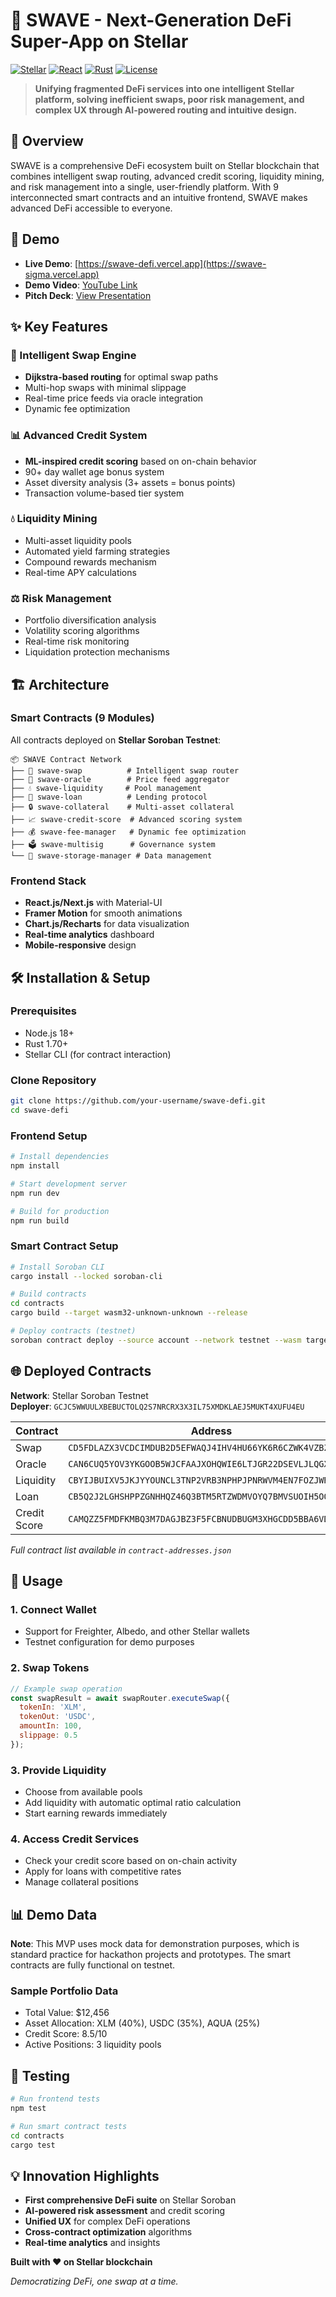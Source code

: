 # 🌊 SWAVE - Next-Generation DeFi Super-App on Stellar

[![Stellar](https://img.shields.io/badge/Stellar-Soroban-blue)](https://stellar.org/)
[![React](https://img.shields.io/badge/React-18+-61DAFB)](https://reactjs.org/)
[![Rust](https://img.shields.io/badge/Rust-Smart%20Contracts-orange)](https://www.rust-lang.org/)
[![License](https://img.shields.io/badge/License-MIT-green.svg)](LICENSE)

> **Unifying fragmented DeFi services into one intelligent Stellar platform, solving inefficient swaps, poor risk management, and complex UX through AI-powered routing and intuitive design.**

## 🚀 Overview

SWAVE is a comprehensive DeFi ecosystem built on Stellar blockchain that combines intelligent swap routing, advanced credit scoring, liquidity mining, and risk management into a single, user-friendly platform. With 9 interconnected smart contracts and an intuitive frontend, SWAVE makes advanced DeFi accessible to everyone.

## 🎥 Demo

- **Live Demo**: [https://swave-defi.vercel.app](https://swave-sigma.vercel.app)
- **Demo Video**: [YouTube Link]()
- **Pitch Deck**: [View Presentation](https://www.canva.com/design/DAGrFeEKdSw/0LPL2W6ebiAXS0ZSOouNaQ/edit?utm_content=DAGrFeEKdSw&utm_campaign=designshare&utm_medium=link2&utm_source=sharebutton)

## ✨ Key Features

### 🔄 Intelligent Swap Engine
- **Dijkstra-based routing** for optimal swap paths
- Multi-hop swaps with minimal slippage
- Real-time price feeds via oracle integration
- Dynamic fee optimization

### 📊 Advanced Credit System
- **ML-inspired credit scoring** based on on-chain behavior
- 90+ day wallet age bonus system
- Asset diversity analysis (3+ assets = bonus points)
- Transaction volume-based tier system

### 💧 Liquidity Mining
- Multi-asset liquidity pools
- Automated yield farming strategies
- Compound rewards mechanism
- Real-time APY calculations

### ⚖️ Risk Management
- Portfolio diversification analysis
- Volatility scoring algorithms
- Real-time risk monitoring
- Liquidation protection mechanisms

## 🏗️ Architecture

### Smart Contracts (9 Modules)
All contracts deployed on **Stellar Soroban Testnet**:

```
📦 SWAVE Contract Network
├── 🔄 swave-swap          # Intelligent swap router
├── 📡 swave-oracle        # Price feed aggregator  
├── 💧 swave-liquidity     # Pool management
├── 🏦 swave-loan          # Lending protocol
├── 🔒 swave-collateral    # Multi-asset collateral
├── 📈 swave-credit-score  # Advanced scoring system
├── 💰 swave-fee-manager   # Dynamic fee optimization
├── 🗳️ swave-multisig      # Governance system
└── 💾 swave-storage-manager # Data management
```

### Frontend Stack
- **React.js/Next.js** with Material-UI
- **Framer Motion** for smooth animations
- **Chart.js/Recharts** for data visualization
- **Real-time analytics** dashboard
- **Mobile-responsive** design

## 🛠️ Installation & Setup

### Prerequisites
- Node.js 18+
- Rust 1.70+
- Stellar CLI (for contract interaction)

### Clone Repository
```bash
git clone https://github.com/your-username/swave-defi.git
cd swave-defi
```

### Frontend Setup
```bash
# Install dependencies
npm install

# Start development server
npm run dev

# Build for production
npm run build
```

### Smart Contract Setup
```bash
# Install Soroban CLI
cargo install --locked soroban-cli

# Build contracts
cd contracts
cargo build --target wasm32-unknown-unknown --release

# Deploy contracts (testnet)
soroban contract deploy --source account --network testnet --wasm target/wasm32-unknown-unknown/release/swave_swap.wasm
```

## 🌐 Deployed Contracts

**Network**: Stellar Soroban Testnet  
**Deployer**: `GCJC5WWUULXBEBUCTOLQ2S7NRCRX3X3IL75XMDKLAEJ5MUKT4XUFU4EU`

| Contract | Address |
|----------|---------|
| Swap | `CD5FDLAZX3VCDCIMDUB2D5EFWAQJ4IHV4HU66YK6R6CZWK4VZBZPJX5U` |
| Oracle | `CAN6CUQ5YOV3YKGOOB5WJCFAAJXOHQWIE6LTJGR22DSEVLJLQGXJAOLX` |
| Liquidity | `CBYIJBUIXV5JKJYYOUNCL3TNP2VRB3NPHPJPNRWVM4EN7FOZJWREH54U` |
| Loan | `CB5Q2J2LGHSHPPZGNHHQZ46Q3BTM5RTZWDMVOYQ7BMVSUOIH5OOOHXS3` |
| Credit Score | `CAMQZZ5FMDFKMBQ3M7DAGJBZ3F5FCBNUDBUGM3XHGCDD5BBA6VDNPTLH` |

*Full contract list available in `contract-addresses.json`*

## 🎯 Usage

### 1. Connect Wallet
- Support for Freighter, Albedo, and other Stellar wallets
- Testnet configuration for demo purposes

### 2. Swap Tokens
```javascript
// Example swap operation
const swapResult = await swapRouter.executeSwap({
  tokenIn: 'XLM',
  tokenOut: 'USDC', 
  amountIn: 100,
  slippage: 0.5
});
```

### 3. Provide Liquidity
- Choose from available pools
- Add liquidity with automatic optimal ratio calculation
- Start earning rewards immediately

### 4. Access Credit Services
- Check your credit score based on on-chain activity
- Apply for loans with competitive rates
- Manage collateral positions

## 📊 Demo Data

**Note**: This MVP uses mock data for demonstration purposes, which is standard practice for hackathon projects and prototypes. The smart contracts are fully functional on testnet.

### Sample Portfolio Data
- Total Value: $12,456
- Asset Allocation: XLM (40%), USDC (35%), AQUA (25%)
- Credit Score: 8.5/10
- Active Positions: 3 liquidity pools


## 🧪 Testing

```bash
# Run frontend tests
npm test

# Run smart contract tests
cd contracts
cargo test
```


## 💡 Innovation Highlights

- **First comprehensive DeFi suite** on Stellar Soroban
- **AI-powered risk assessment** and credit scoring
- **Unified UX** for complex DeFi operations
- **Cross-contract optimization** algorithms
- **Real-time analytics** and insights


**Built with ❤️ on Stellar blockchain**

*Democratizing DeFi, one swap at a time.*
